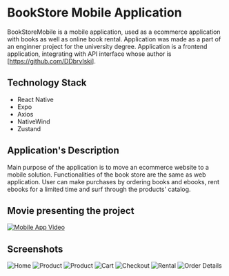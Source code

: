 # BookStore Mobile Application
BookStoreMobile is a mobile application, used as a ecommerce application with books as well as online book rental.
Application was made as a part of an enginner project for the university degree.
Application is a frontend application, integrating with API interface whose author is [https://github.com/DDbrvlski].

## Technology Stack
- React Native
- Expo
- Axios
- NativeWind
- Zustand

## Application's Description
Main purpose of the application is to move an ecommerce website to a mobile solution. Functionalities of the book store are the same as web application. User can make purchases by ordering books and ebooks, rent ebooks for a limited time and surf through the products' catalog.

## Movie presenting the project
 [![Mobile App Video](http://i3.ytimg.com/vi/lYIHJRbV3CE/hqdefault.jpg)](https://youtu.be/lYIHJRbV3CE)

## Screenshots
![Home](https://github.com/kmilosia/BookStoreMobile/assets/122121974/2bcd245a-877c-454b-96db-d08f9fa04096)
![Product](https://github.com/kmilosia/BookStoreMobile/assets/122121974/7c925919-6741-4bd3-ba31-7aa59930ccd4)
![Product](https://github.com/kmilosia/BookStoreMobile/assets/122121974/002eebf1-da98-42cf-8a64-aa68b80c3d1a)
![Cart](https://github.com/kmilosia/BookStoreMobile/assets/122121974/0fd6caab-8a4b-442e-84a2-7ce64acbe1a9)
![Checkout](https://github.com/kmilosia/BookStoreMobile/assets/122121974/4b5f20fd-d263-468b-bafc-2ce96c22a615)
![Rental](https://github.com/kmilosia/BookStoreMobile/assets/122121974/410d5f22-ad70-4d07-972b-59cbf8ffdcef)
![Order Details](https://github.com/kmilosia/BookStoreMobile/assets/122121974/586df128-c4f0-48c5-87c2-d44cf93f9ac4)







